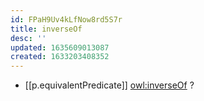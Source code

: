 ```yaml
---
id: FPaH9Uv4kLfNow8rd5S7r
title: inverseOf
desc: ''
updated: 1635609013087
created: 1633203408352
---
```


- [[p.equivalentPredicate]] [owl:inverseOf](http://www.w3.org/2002/07/owl#inverseOf) ?
